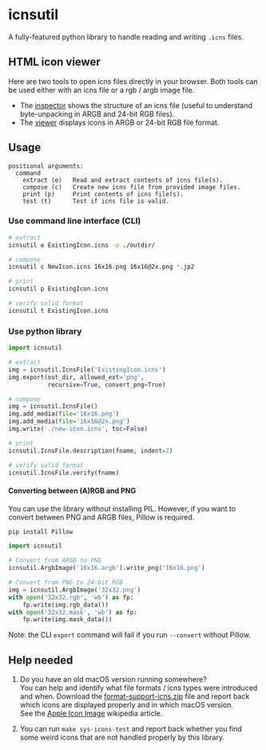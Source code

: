 # icnsutil

A fully-featured python library to handle reading and writing `.icns` files.


## HTML icon viewer

Here are two tools to open icns files directly in your browser. Both tools can be used either with an icns file or a rgb / argb image file.

- The [inspector] shows the structure of an icns file (useful to understand byte-unpacking in ARGB and 24-bit RGB files).
- The [viewer] displays icons in ARGB or 24-bit RGB file format.

[inspector]: https://relikd.github.io/icnsutil/html/inspector.html
[viewer]: https://relikd.github.io/icnsutil/html/viewer.html


## Usage

```
positional arguments:
  command
    extract (e)   Read and extract contents of icns file(s).
    compose (c)   Create new icns file from provided image files.
    print (p)     Print contents of icns file(s).
    test (t)      Test if icns file is valid.
```


### Use command line interface (CLI)

```sh
# extract
icnsutil e ExistingIcon.icns -o ./outdir/

# compose
icnsutil c NewIcon.icns 16x16.png 16x16@2x.png *.jp2

# print
icnsutil p ExistingIcon.icns

# verify valid format
icnsutil t ExistingIcon.icns
```


### Use python library

```python
import icnsutil

# extract
img = icnsutil.IcnsFile('ExistingIcon.icns')
img.export(out_dir, allowed_ext='png',
           recursive=True, convert_png=True)

# compose
img = icnsutil.IcnsFile()
img.add_media(file='16x16.png')
img.add_media(file='16x16@2x.png')
img.write('./new-icon.icns', toc=False)

# print
icnsutil.IcnsFile.description(fname, indent=2)

# verify valid format
icnsutil.IcnsFile.verify(fname)
```


#### Converting between (A)RGB and PNG

You can use the library without installing PIL.
However, if you want to convert between PNG and ARGB files, Pillow is required.

```sh
pip install Pillow
```

```python
import icnsutil

# Convert from ARGB to PNG
icnsutil.ArgbImage('16x16.argb').write_png('16x16.png')

# Convert from PNG to 24-bit RGB
img = icnsutil.ArgbImage('32x32.png')
with open('32x32.rgb', 'wb') as fp:
    fp.write(img.rgb_data())
with open('32x32.mask', 'wb') as fp:
    fp.write(img.mask_data())
```

Note: the CLI `export` command will fail if you run `--convert` without Pillow.


## Help needed

1. Do you have an old macOS version running somewhere?  
You can help and identify what file formats / icns types were introduced and when. Download the [format-support-icns.zip](./tests/format-support-icns.zip) file and report back which icons are displayed properly and in which macOS version.  
See the [Apple Icon Image](https://en.wikipedia.org/wiki/Apple_Icon_Image) wikipedia article.

2. You can run `make sys-icons-test` and report back whether you find some weird icons that are not handled properly by this library.
